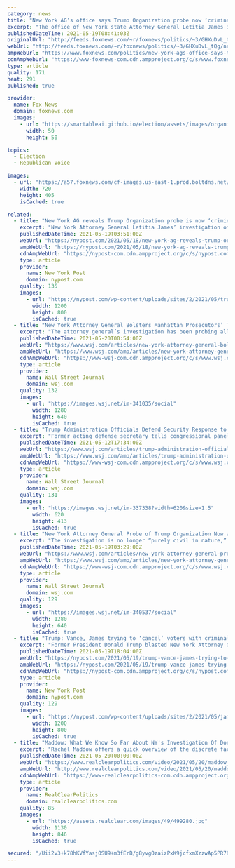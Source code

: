 ```yaml
---
category: news
title: "New York AG’s office says Trump Organization probe now ‘criminal’ investigation"
excerpt: "The office of New York state Attorney General Letitia James issued a statement to Fox News on Tuesday night, confirming a change in its investigation of the Trump Organization."
publishedDateTime: 2021-05-19T08:41:03Z
originalUrl: "http://feeds.foxnews.com/~r/foxnews/politics/~3/GHXuDvL_tQg/new-york-ags-office-says-trump-organization-probe-now-criminal-investigation"
webUrl: "http://feeds.foxnews.com/~r/foxnews/politics/~3/GHXuDvL_tQg/new-york-ags-office-says-trump-organization-probe-now-criminal-investigation"
ampWebUrl: "https://www.foxnews.com/politics/new-york-ags-office-says-trump-organization-probe-now-criminal-investigation.amp"
cdnAmpWebUrl: "https://www-foxnews-com.cdn.ampproject.org/c/s/www.foxnews.com/politics/new-york-ags-office-says-trump-organization-probe-now-criminal-investigation.amp"
type: article
quality: 171
heat: 291
published: true

provider:
  name: Fox News
  domain: foxnews.com
  images:
    - url: "https://smartableai.github.io/election/assets/images/organizations/foxnews.com-50x50.jpg"
      width: 50
      height: 50

topics:
  - Election
  - Republican Voice

images:
  - url: "https://a57.foxnews.com/cf-images.us-east-1.prod.boltdns.net/v1/static/694940094001/7bbcc3bf-9d3a-4fb6-b46a-89e3f17a74ca/7e5e6aac-c4d1-4a2c-ac01-d834bd8b28d1/1280x720/match/720/405/image.jpg?ve=1&tl=1"
    width: 720
    height: 405
    isCached: true

related:
  - title: "New York AG reveals Trump Organization probe is now ‘criminal’"
    excerpt: "New York Attorney General Letitia James’ investigation of the Trump Organization is criminal in nature, her office revealed Tuesday. James’ office had been conducting a civil"
    publishedDateTime: 2021-05-19T03:51:00Z
    webUrl: "https://nypost.com/2021/05/18/new-york-ag-reveals-trump-organization-probe-is-now-criminal/"
    ampWebUrl: "https://nypost.com/2021/05/18/new-york-ag-reveals-trump-organization-probe-is-now-criminal/amp/"
    cdnAmpWebUrl: "https://nypost-com.cdn.ampproject.org/c/s/nypost.com/2021/05/18/new-york-ag-reveals-trump-organization-probe-is-now-criminal/amp/"
    type: article
    provider:
      name: New York Post
      domain: nypost.com
    quality: 135
    images:
      - url: "https://nypost.com/wp-content/uploads/sites/2/2021/05/trump-james-investigation-931.jpg?quality=90&strip=all&w=1200"
        width: 1200
        height: 800
        isCached: true
  - title: "New York Attorney General Bolsters Manhattan Prosecutors’ Trump Investigation"
    excerpt: "The attorney general’s investigation has been probing alleged financial misconduct similar to that being looked at by the Manhattan district attorney’s office."
    publishedDateTime: 2021-05-20T00:54:00Z
    webUrl: "https://www.wsj.com/articles/new-york-attorney-general-bolsters-manhattan-prosecutors-trump-investigation-11621459366"
    ampWebUrl: "https://www.wsj.com/amp/articles/new-york-attorney-general-bolsters-manhattan-prosecutors-trump-investigation-11621459366"
    cdnAmpWebUrl: "https://www-wsj-com.cdn.ampproject.org/c/s/www.wsj.com/amp/articles/new-york-attorney-general-bolsters-manhattan-prosecutors-trump-investigation-11621459366"
    type: article
    provider:
      name: Wall Street Journal
      domain: wsj.com
    quality: 132
    images:
      - url: "https://images.wsj.net/im-341035/social"
        width: 1280
        height: 640
        isCached: true
  - title: "Trump Administration Officials Defend Security Response to Jan. 6 Capitol Riot"
    excerpt: "Former acting defense secretary tells congressional panel that the military’s response was proper when the pro-Trump mob sought to prevent Congress from certifying President Biden’s election."
    publishedDateTime: 2021-05-12T17:34:00Z
    webUrl: "https://www.wsj.com/articles/trump-administration-officials-defend-security-response-to-jan-6-capitol-riot-11620844463"
    ampWebUrl: "https://www.wsj.com/amp/articles/trump-administration-officials-defend-security-response-to-jan-6-capitol-riot-11620844463"
    cdnAmpWebUrl: "https://www-wsj-com.cdn.ampproject.org/c/s/www.wsj.com/amp/articles/trump-administration-officials-defend-security-response-to-jan-6-capitol-riot-11620844463"
    type: article
    provider:
      name: Wall Street Journal
      domain: wsj.com
    quality: 131
    images:
      - url: "https://images.wsj.net/im-337338?width=620&size=1.5"
        width: 620
        height: 413
        isCached: true
  - title: "New York Attorney General Probe of Trump Organization Now a Criminal Investigation"
    excerpt: "The investigation is no longer “purely civil in nature,” state officials tell the former president’s firm."
    publishedDateTime: 2021-05-19T03:29:00Z
    webUrl: "https://www.wsj.com/articles/new-york-attorney-general-probe-of-trump-organization-now-a-criminal-investigation-11621398567"
    ampWebUrl: "https://www.wsj.com/amp/articles/new-york-attorney-general-probe-of-trump-organization-now-a-criminal-investigation-11621398567"
    cdnAmpWebUrl: "https://www-wsj-com.cdn.ampproject.org/c/s/www.wsj.com/amp/articles/new-york-attorney-general-probe-of-trump-organization-now-a-criminal-investigation-11621398567"
    type: article
    provider:
      name: Wall Street Journal
      domain: wsj.com
    quality: 129
    images:
      - url: "https://images.wsj.net/im-340537/social"
        width: 1280
        height: 640
        isCached: true
  - title: "Trump: Vance, James trying to ‘cancel’ voters with criminal probe into organization"
    excerpt: "Former President Donald Trump blasted New York Attorney General Letitia James and Manhattan District Attorney Cy​rus​ Vance Jr. for their joint criminal investigation into his organization."
    publishedDateTime: 2021-05-19T18:04:00Z
    webUrl: "https://nypost.com/2021/05/19/trump-vance-james-trying-to-cancel-voters-with-probe/"
    ampWebUrl: "https://nypost.com/2021/05/19/trump-vance-james-trying-to-cancel-voters-with-probe/amp/"
    cdnAmpWebUrl: "https://nypost-com.cdn.ampproject.org/c/s/nypost.com/2021/05/19/trump-vance-james-trying-to-cancel-voters-with-probe/amp/"
    type: article
    provider:
      name: New York Post
      domain: nypost.com
    quality: 129
    images:
      - url: "https://nypost.com/wp-content/uploads/sites/2/2021/05/james-vs-trump-hp1.jpg?quality=90&strip=all&w=1200"
        width: 1200
        height: 800
        isCached: true
  - title: "Maddow: What We Know So Far About NY's Investigation Of Donald Trump"
    excerpt: "Rachel Maddow offers a quick overview of the discrete facts we know so far about the New York investigation of Donald Trump and the Trump Organization."
    publishedDateTime: 2021-05-20T00:00:00Z
    webUrl: "https://www.realclearpolitics.com/video/2021/05/20/maddow_what_we_know_so_far_about_nys_investigation_of_donald_trump.html#!"
    ampWebUrl: "http://www.realclearpolitics.com/video/2021/05/20/maddow_what_we_know_so_far_about_nys_investigation_of_donald_trump.amp.html"
    cdnAmpWebUrl: "https://www-realclearpolitics-com.cdn.ampproject.org/c/www.realclearpolitics.com/video/2021/05/20/maddow_what_we_know_so_far_about_nys_investigation_of_donald_trump.amp.html"
    type: article
    provider:
      name: RealClearPolitics
      domain: realclearpolitics.com
    quality: 85
    images:
      - url: "https://assets.realclear.com/images/49/499280.jpg"
        width: 1130
        height: 846
        isCached: true

secured: "/Uii2v3+k78hKVfYasjOSU9+m3fErB/g8yvgOzaizPxK9jcfxmXzzwAp5PR78UnBJ62MYenfor5o4HhYBgc+HGYIG9vGf+6Y3xmk/6rjZbQQUThkDkC/n8AJPgk+1z4xPrrCX9nd/Pomr7ilLzmvVWSlhCSWtTwV15NyGtqeVMAEQp5t3Q6/V8AVmdFLrr0bGvXpHh+XbiWxPjTITH9CGQSClScQyGz8/ee1fwc//oLQPe/AGMJT8TXe8ClQUTHGI5dbTx6N+knq7l7N6dAIe3P5NxbumGaoSE9Zw9IaIPlUKx8ycOC0WUDTpd/U+DdBn50cH5iKbtTqPMdPDsYmAOet8AosQDuaS3sZkImyA9s=;0/KHRER1VHKI/N4dCmAvEg=="
---
```


